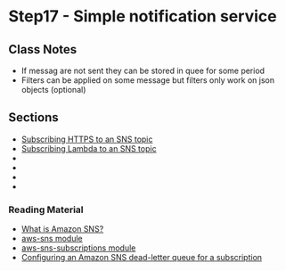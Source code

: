 # Step17 - Simple notification service

## Class Notes

- If messag are not sent they can be stored in quee for some period
- Filters can be applied on some message but filters only work on json objects (optional)

## Sections

- [Subscribing HTTPS to an SNS topic](./step00_httpsSubscription)
- [Subscribing Lambda to an SNS topic](./step01_lambdaSubscription)
- [](./step02_sqsSubscription)
- [](./step03_emailSubscription)
- [](./step04_smsSubscription)
- [](./step05_publish_using_event)

### Reading Material

- [What is Amazon SNS?](https://docs.aws.amazon.com/sns/latest/dg/welcome.html)
- [aws-sns module](https://docs.aws.amazon.com/cdk/api/v1/docs/aws-sns-readme.html)
- [aws-sns-subscriptions module](https://docs.aws.amazon.com/cdk/api/v1/docs/aws-sns-subscriptions-readme.html)
- [Configuring an Amazon SNS dead-letter queue for a subscription](https://docs.aws.amazon.com/sns/latest/dg/sns-configure-dead-letter-queue.html)
